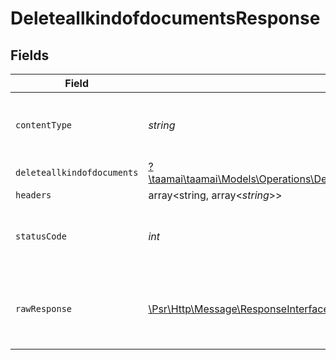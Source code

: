 # DeleteallkindofdocumentsResponse


## Fields

| Field                                                                                                                                                             | Type                                                                                                                                                              | Required                                                                                                                                                          | Description                                                                                                                                                       |
| ----------------------------------------------------------------------------------------------------------------------------------------------------------------- | ----------------------------------------------------------------------------------------------------------------------------------------------------------------- | ----------------------------------------------------------------------------------------------------------------------------------------------------------------- | ----------------------------------------------------------------------------------------------------------------------------------------------------------------- |
| `contentType`                                                                                                                                                     | *string*                                                                                                                                                          | :heavy_check_mark:                                                                                                                                                | HTTP response content type for this operation                                                                                                                     |
| `deleteallkindofdocuments`                                                                                                                                        | [?\taamai\taamai\Models\Operations\DeleteallkindofdocumentsDeleteallkindofdocuments](../../models/operations/DeleteallkindofdocumentsDeleteallkindofdocuments.md) | :heavy_minus_sign:                                                                                                                                                | OK                                                                                                                                                                |
| `headers`                                                                                                                                                         | array<string, array<*string*>>                                                                                                                                    | :heavy_minus_sign:                                                                                                                                                | N/A                                                                                                                                                               |
| `statusCode`                                                                                                                                                      | *int*                                                                                                                                                             | :heavy_check_mark:                                                                                                                                                | HTTP response status code for this operation                                                                                                                      |
| `rawResponse`                                                                                                                                                     | [\Psr\Http\Message\ResponseInterface](https://www.php-fig.org/psr/psr-7/#33-psrhttpmessageresponseinterface)                                                      | :heavy_minus_sign:                                                                                                                                                | Raw HTTP response; suitable for custom response parsing                                                                                                           |